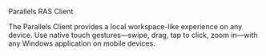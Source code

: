 Parallels RAS Client

The Parallels Client provides a local workspace-like experience on any device.
Use native touch gestures—swipe, drag, tap to click, zoom in—with any Windows application on mobile devices.